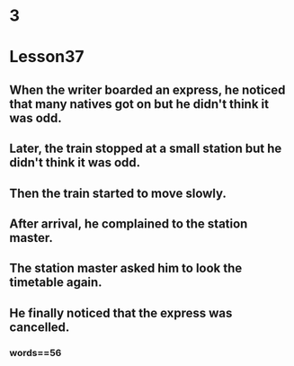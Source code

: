 # 3
# Lesson37
## When the writer boarded an express, he noticed that many natives got on but he didn't think it was odd.
## Later, the train stopped at a small station but he didn't think it was odd.
## Then the train started to move slowly.
## After arrival, he complained to the station master.
## The station master asked him to look the timetable again.
## He finally noticed that the express was cancelled.
### words==56